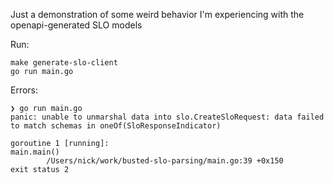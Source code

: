 Just a demonstration of some weird behavior I'm experiencing with the openapi-generated SLO models

Run:
```
make generate-slo-client
go run main.go
```

Errors:

```
❯ go run main.go 
panic: unable to unmarshal data into slo.CreateSloRequest: data failed to match schemas in oneOf(SloResponseIndicator)

goroutine 1 [running]:
main.main()
        /Users/nick/work/busted-slo-parsing/main.go:39 +0x150
exit status 2
```
